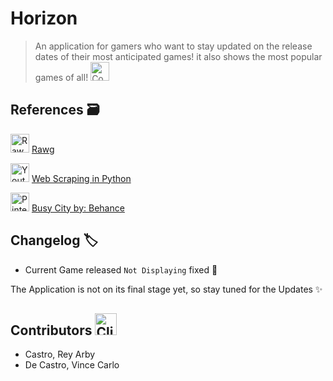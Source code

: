 # Horizon
> An application for gamers who want to stay updated on the release dates of their most anticipated games!
it also shows the most popular games of all! <img src="https://raw.githubusercontent.com/Tarikul-Islam-Anik/Animated-Fluent-Emojis/master/Emojis/Smilies/Cowboy%20Hat%20Face.png" alt="Cowboy Hat Face" width="30" height="30" />

## References :card_file_box:

<img src="https://github.com/Vince9090/First-Repository/assets/143236024/4a64f7f1-ad4c-4337-be1b-eeca2f86d98c" alt = "Rawg Logo" width="30" height="30"> [Rawg](https://rawg.io/)

<img src="https://github.com/college-of-mary-immaculate/Game-Schedule-App/assets/143236024/2f332621-041d-4fd9-8938-ff32912a47c5" alt = "Youtube Logo" width="30" height="30"> [Web Scraping in Python](https://youtu.be/bargNl2WeN4?si=XM9B7MSq2PSU-kuj)

<img src="https://github.com/college-of-mary-immaculate/Game-Schedule-App/assets/143236024/06e6d8e5-a096-45c3-8431-c4f6493f8dbb" alt = "Pinterest Logo" width="30" height="30"> [Busy City by: Behance](https://ph.pinterest.com/pin/669277194654766331/)

## Changelog :label:
- Current Game released `Not Displaying` fixed :wrench:

The Application is not on its final stage yet, so stay tuned for the Updates ✨
## Contributors <img src="https://raw.githubusercontent.com/Tarikul-Islam-Anik/Animated-Fluent-Emojis/master/Emojis/Food/Clinking%20Beer%20Mugs.png" alt="Clinking Beer Mugs" width="35" height="35" />
- Castro, Rey Arby
- De Castro, Vince Carlo

